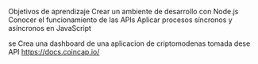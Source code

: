 Objetivos de aprendizaje
Crear un ambiente de desarrollo con Node.js
Conocer el funcionamiento de las APIs
Aplicar procesos síncronos y asíncronos en JavaScript

se Crea una dashboard de una aplicacion de criptomodenas tomada dese API https://docs.coincap.io/

